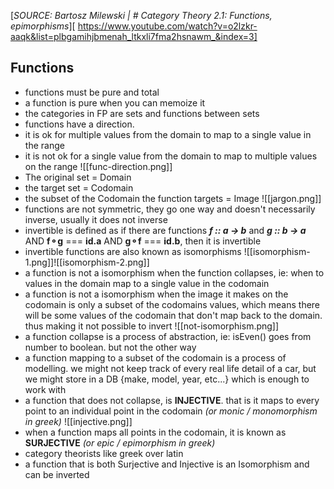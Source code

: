 [_SOURCE: Bartosz Milewski | # Category Theory 2.1: Functions, epimorphisms_][ https://www.youtube.com/watch?v=o2lzkr-aaqk&list=plbgamihjbmenah_ltkxli7fma2hsnawm_&index=3]

## Functions

- functions must be pure and total
- a function is pure when you can memoize it
- the categories in FP are sets and functions between sets
- functions have a direction.
- it is ok for multiple values from the domain to map to a single value in the range
- it is not ok for a single value from the domain to map to multiple values on the range
  ![[func-direction.png]]
- The original set = Domain
- the target set = Codomain
- the subset of the Codomain the function targets = Image
  ![[jargon.png]]
- functions are not symmetric, they go one way and doesn't necessarily inverse, usually it does not inverse
- invertible is defined as if there are functions **_f :: a -> b_** and **_g :: b -> a_** AND **f⚬g** === **id.a** AND **g⚬f** === **id.b**, then it is invertible
- invertible functions are also known as isomorphisms
  ![[isomorphism-1.png]]![[isomorphism-2.png]]
- a function is not a isomorphism when the function collapses, ie: when to values in the domain map to a single value in the codomain
- a function is not a isomorphism when the image it makes on the codomain is only a subset of the codomains values, which means there will be some values of the codomain that don't map back to the domain. thus making it not possible to invert
  ![[not-isomorphism.png]]
- a function collapse is a process of abstraction, ie: isEven() goes from number to boolean. but not the other way
- a function mapping to a subset of the codomain is a process of modelling. we might not keep track of every real life detail of a car, but we might store in a DB {make, model, year, etc...} which is enough to work with
- a function that does not collapse, is **INJECTIVE**. that is it maps to every point to an individual point in the codomain _(or monic / monomorphism in greek)_
  ![[injective.png]]
- when a function maps all points in the codomain, it is known as **SURJECTIVE** _(or epic / epimorphism in greek)_
- category theorists like greek over latin
- a function that is both Surjective and Injective is an Isomorphism and can be inverted
